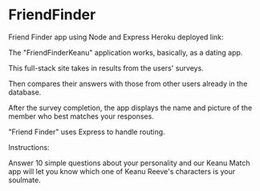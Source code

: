 # FriendFinder
Friend Finder app using Node and Express
Heroku deployed link:

The "FriendFinderKeanu" application works, basically, as a dating app. 

This full-stack site takes in results from the users' surveys. 

Then compares their answers with those from other users already in the database. 

After the survey completion, the app displays the name and picture of the member who best matches your responses.

"Friend Finder" uses Express to handle routing. 


Instructions: 

Answer 10 simple questions about your personality and our Keanu Match app will let you know which one of Keanu Reeve's characters is your soulmate.